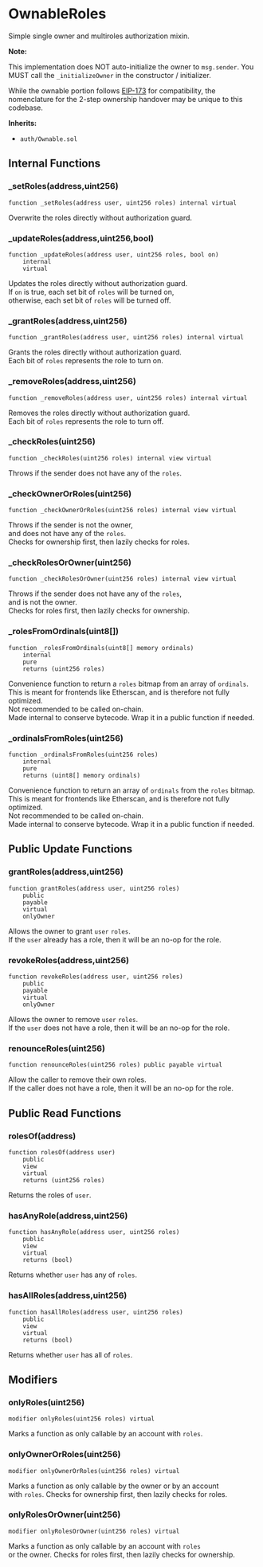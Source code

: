 # OwnableRoles

Simple single owner and multiroles authorization mixin.


<b>Note:</b>

This implementation does NOT auto-initialize the owner to `msg.sender`.
You MUST call the `_initializeOwner` in the constructor / initializer.

While the ownable portion follows
[EIP-173](https://eips.ethereum.org/EIPS/eip-173) for compatibility,
the nomenclature for the 2-step ownership handover may be unique to this codebase.

<b>Inherits:</b>  

- `auth/Ownable.sol`  


<!-- customintro:start --><!-- customintro:end -->

## Internal Functions

### _setRoles(address,uint256)

```solidity
function _setRoles(address user, uint256 roles) internal virtual
```

Overwrite the roles directly without authorization guard.

### _updateRoles(address,uint256,bool)

```solidity
function _updateRoles(address user, uint256 roles, bool on)
    internal
    virtual
```

Updates the roles directly without authorization guard.   
If `on` is true, each set bit of `roles` will be turned on,   
otherwise, each set bit of `roles` will be turned off.

### _grantRoles(address,uint256)

```solidity
function _grantRoles(address user, uint256 roles) internal virtual
```

Grants the roles directly without authorization guard.   
Each bit of `roles` represents the role to turn on.

### _removeRoles(address,uint256)

```solidity
function _removeRoles(address user, uint256 roles) internal virtual
```

Removes the roles directly without authorization guard.   
Each bit of `roles` represents the role to turn off.

### _checkRoles(uint256)

```solidity
function _checkRoles(uint256 roles) internal view virtual
```

Throws if the sender does not have any of the `roles`.

### _checkOwnerOrRoles(uint256)

```solidity
function _checkOwnerOrRoles(uint256 roles) internal view virtual
```

Throws if the sender is not the owner,   
and does not have any of the `roles`.   
Checks for ownership first, then lazily checks for roles.

### _checkRolesOrOwner(uint256)

```solidity
function _checkRolesOrOwner(uint256 roles) internal view virtual
```

Throws if the sender does not have any of the `roles`,   
and is not the owner.   
Checks for roles first, then lazily checks for ownership.

### _rolesFromOrdinals(uint8[])

```solidity
function _rolesFromOrdinals(uint8[] memory ordinals)
    internal
    pure
    returns (uint256 roles)
```

Convenience function to return a `roles` bitmap from an array of `ordinals`.   
This is meant for frontends like Etherscan, and is therefore not fully optimized.   
Not recommended to be called on-chain.   
Made internal to conserve bytecode. Wrap it in a public function if needed.

### _ordinalsFromRoles(uint256)

```solidity
function _ordinalsFromRoles(uint256 roles)
    internal
    pure
    returns (uint8[] memory ordinals)
```

Convenience function to return an array of `ordinals` from the `roles` bitmap.   
This is meant for frontends like Etherscan, and is therefore not fully optimized.   
Not recommended to be called on-chain.   
Made internal to conserve bytecode. Wrap it in a public function if needed.

## Public Update Functions

### grantRoles(address,uint256)

```solidity
function grantRoles(address user, uint256 roles)
    public
    payable
    virtual
    onlyOwner
```

Allows the owner to grant `user` `roles`.   
If the `user` already has a role, then it will be an no-op for the role.

### revokeRoles(address,uint256)

```solidity
function revokeRoles(address user, uint256 roles)
    public
    payable
    virtual
    onlyOwner
```

Allows the owner to remove `user` `roles`.   
If the `user` does not have a role, then it will be an no-op for the role.

### renounceRoles(uint256)

```solidity
function renounceRoles(uint256 roles) public payable virtual
```

Allow the caller to remove their own roles.   
If the caller does not have a role, then it will be an no-op for the role.

## Public Read Functions

### rolesOf(address)

```solidity
function rolesOf(address user)
    public
    view
    virtual
    returns (uint256 roles)
```

Returns the roles of `user`.

### hasAnyRole(address,uint256)

```solidity
function hasAnyRole(address user, uint256 roles)
    public
    view
    virtual
    returns (bool)
```

Returns whether `user` has any of `roles`.

### hasAllRoles(address,uint256)

```solidity
function hasAllRoles(address user, uint256 roles)
    public
    view
    virtual
    returns (bool)
```

Returns whether `user` has all of `roles`.

## Modifiers

### onlyRoles(uint256)

```solidity
modifier onlyRoles(uint256 roles) virtual
```

Marks a function as only callable by an account with `roles`.

### onlyOwnerOrRoles(uint256)

```solidity
modifier onlyOwnerOrRoles(uint256 roles) virtual
```

Marks a function as only callable by the owner or by an account   
with `roles`. Checks for ownership first, then lazily checks for roles.

### onlyRolesOrOwner(uint256)

```solidity
modifier onlyRolesOrOwner(uint256 roles) virtual
```

Marks a function as only callable by an account with `roles`   
or the owner. Checks for roles first, then lazily checks for ownership.